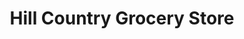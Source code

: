 ---
title: "Hill Country Grocery Store"
url: /lakehills/hill-country-grocery-store/
shop: supermarket
---